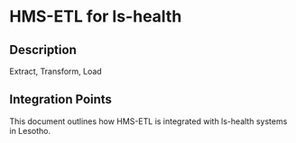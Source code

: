 # HMS-ETL for ls-health

## Description

Extract, Transform, Load

## Integration Points

This document outlines how HMS-ETL is integrated with ls-health systems in Lesotho.
